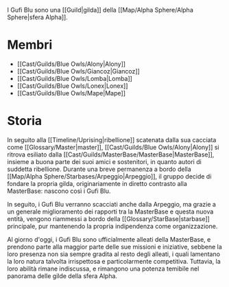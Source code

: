 I Gufi Blu sono una [[Guild|gilda]] della [[Map/Alpha Sphere/Alpha Sphere|sfera Alpha]].

# Membri

- [[Cast/Guilds/Blue Owls/Alony|Alony]]
- [[Cast/Guilds/Blue Owls/Giancoz|Giancoz]]
- [[Cast/Guilds/Blue Owls/Lomba|Lomba]]
- [[Cast/Guilds/Blue Owls/Lonex|Lonex]]
- [[Cast/Guilds/Blue Owls/Mape|Mape]]

# Storia

In seguito alla [[Timeline/Uprising|ribellione]] scatenata dalla sua cacciata come [[Glossary/Master|master]], [[Cast/Guilds/Blue Owls/Alony|Alony]] si ritrova esiliato dalla [[Cast/Guilds/MasterBase/MasterBase|MasterBase]], insieme a buona parte dei suoi amici e sostenitori, in quanto autori di suddetta ribellione.
Durante una breve permanenza a bordo della [[Map/Alpha Sphere/Starbases/Arpeggio|Arpeggio]], il gruppo decide di fondare la propria gilda, originariamente in diretto contrasto alla MasterBase: nascono così i Gufi Blu.

In seguito, i Gufi Blu verranno scacciati anche dalla Arpeggio, ma grazie a un generale miglioramento dei rapporti tra la MasterBase e questa nuova entità, vengono riammessi a bordo della [[Glossary/StarBase|starbase]] principale, pur mantenendo la propria indipendenza come organizzazione.

Al giorno d'oggi, i Gufi Blu sono ufficialmente alleati della MasterBase, e prendono parte alla maggior parte delle sue missioni e iniziative, sebbene la loro presenza non sia sempre gradita al resto degli alleati, i quali lamentano la loro natura talvolta irrispettosa e particolarmente competitiva. Tuttavia, la loro abilità rimane indiscussa, e rimangono una potenza temibile nel panorama delle gilde della sfera Alpha.